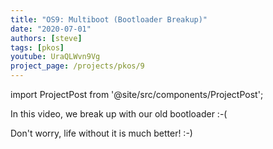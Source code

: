 ```yaml
---
title: "OS9: Multiboot (Bootloader Breakup)"
date: "2020-07-01"
authors: [steve]
tags: [pkos]
youtube: UraQLWvn9Vg
project_page: /projects/pkos/9
---
```


import ProjectPost from '@site/src/components/ProjectPost';

<ProjectPost frontMatter={frontMatter}>
In this video, we break up with our old bootloader :-(
    
Don't worry, life without it is much better! :-)
</ProjectPost>
